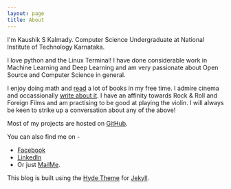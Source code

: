 ```yaml
---
layout: page
title: About
---
```


I'm Kaushik S Kalmady. Computer Science Undergraduate at National Institute of Technology Karnataka. 

I love python and the Linux Terminal! I have done considerable work in Machine Learning and Deep Learning and am very passionate about Open Source and Computer Science in general.

I enjoy doing math and [read](https://www.goodreads.com/kaushiksk) a lot of books in my free time. I admire cinema and occassionally [write about it](https://dustyfilmreels.wordpress.com). I have an affinity towards Rock & Roll and Foreign Films and am practising to be good at playing the violin. I will always be keen to strike up a conversation about any of the above!

Most of my projects are hosted on [GitHub](https://www.github.com/kaushiksk).

You can also find me on -

* [Facebook](https://www.facebook.com/masterstallion)
* [LinkedIn](https://www.in.linkedin.com/in/kaushiksk)
* Or just [MailMe](mailto:kaushikskalmady@gmail.com).

This blog is built using the [Hyde Theme](https://github.com/poole/hyde) for [Jekyll](https://jekyllrb.com).
